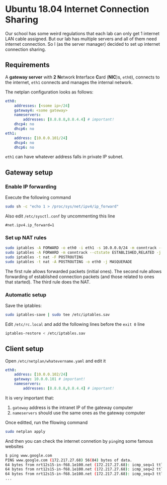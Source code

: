 # Ubuntu 18.04 Internet Connection Sharing

Our school has some weird regulations that each lab can only get 1 internet LAN cable assigned. But our lab has multiple servers and all of them need internet connection. So I (as the server manager) decided to set up internet connection sharing.

## Requirements

A **gateway server** with **2** **N**etwork **I**nterface **C**ard (**NIC**)s, `eth0`), connects to the internet,  `eth1` connects and manages the internal network.

The netplan configuration looks as follows:

```yaml
eth0:
    addresses: [<some ip>/24]
    gateway4: <some gateway>
    nameservers:
        addresses: [8.8.8.8,8.8.4.4] # important!
    dhcp4: no
    dhcp6: no
eth1:
    address: [10.0.0.101/24]
    dhcp4: no
    dhcp6: no
```

`eth1` can have whatever address falls in private IP subnet.

## Gateway setup

### Enable IP forwarding

Execute the following command

```bash
sudo sh -c "echo 1 > /proc/sys/net/ipv4/ip_forward"
```

Also edit `/etc/sysctl.conf` by uncommenting this line

```text
#net.ipv4.ip_forward=1
```

### Set up NAT rules

```bash
sudo iptables -A FORWARD -o eth0 -i eth1 -s 10.0.0.0/24 -m conntrack --ctstate NEW -j ACCEPT
sudo iptables -A FORWARD -m conntrack --ctstate ESTABLISHED,RELATED -j ACCEPT
sudo iptables -t nat -F POSTROUTING
sudo iptables -t nat -A POSTROUTING -o eth0 -j MASQUERADE
```

The first rule allows forwarded packets (initial ones). The second rule allows forwarding of established connection packets (and those related to ones that started). The third rule does the NAT.

### Automatic setup

Save the iptables:

```bash
sudo iptables-save | sudo tee /etc/iptables.sav
```

Edit `/etc/rc.local` and add the following lines before the `exit 0` line

```bash
iptables-restore < /etc/iptables.sav
```

## Client setup

Open `/etc/netplan/whatevername.yaml` and edit it

```yaml
eth0:
    address: [10.0.0.102/24]
    gateway: 10.0.0.101 # important!
    nameservers:
        addresses: [8.8.8.8,8.8.4.4] # important!
```

It is very important that:

1. `gateway` address is the intranet IP of the gateway computer
2. `nameservers` should use the same ones as the gateway computer

Once editted, run the fllowing command

```bash
sudo netplan apply
```

And then you can check the internet connetion by `ping`ing some famous websites

```bash
$ ping www.google.com
PING www.google.com (172.217.27.68) 56(84) bytes of data.
64 bytes from nrt12s15-in-f68.1e100.net (172.217.27.68): icmp_seq=1 ttl=112 time=36.3 ms
64 bytes from nrt12s15-in-f68.1e100.net (172.217.27.68): icmp_seq=2 ttl=112 time=89.8 ms
64 bytes from nrt12s15-in-f68.1e100.net (172.217.27.68): icmp_seq=3 ttl=112 time=58.2 ms
...
```
